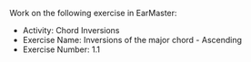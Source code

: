 Work on the following exercise in EarMaster:
- Activity: Chord Inversions
- Exercise Name: Inversions of the major chord - Ascending
- Exercise Number: 1.1
